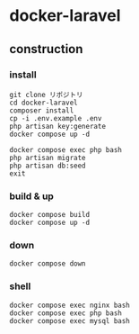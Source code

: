# docker-laravel
## construction
### install
    git clone リポジトリ
    cd docker-laravel
    composer install
    cp -i .env.example .env
    php artisan key:generate
    docker compose up -d
    
    docker compose exec php bash
    php artisan migrate
    php artisan db:seed
    exit
### build & up
    docker compose build
    docker compose up -d
### down
    docker compose down
### shell
    docker compose exec nginx bash
    docker compose exec php bash
    docker compose exec mysql bash
